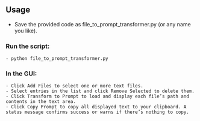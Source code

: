 ## Usage
- Save the provided code as file_to_prompt_transformer.py (or any name you like).
### Run the script:
    - python file_to_prompt_transformer.py
### In the GUI:
    - Click Add Files to select one or more text files.
    - Select entries in the list and click Remove Selected to delete them.
    - Click Transform to Prompt to load and display each file’s path and contents in the text area.
    - Click Copy Prompt to copy all displayed text to your clipboard. A status message confirms success or warns if there’s nothing to copy.
